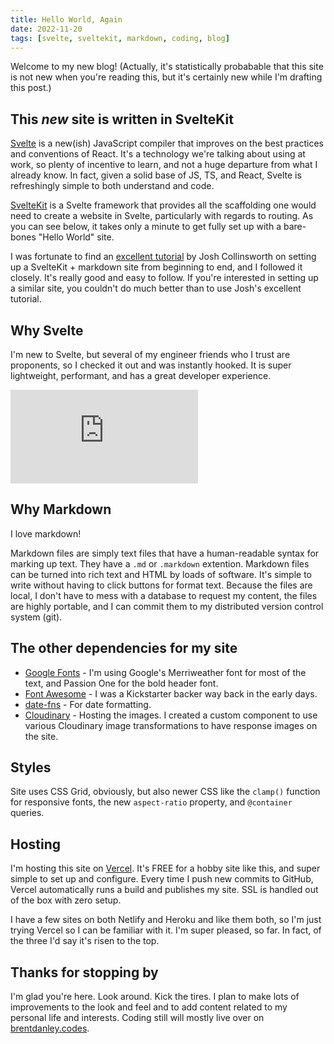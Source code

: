 ```yaml
---
title: Hello World, Again
date: 2022-11-20
tags: [svelte, sveltekit, markdown, coding, blog]
---
```


<script>
    import CloudinaryImage from '$lib/components/CloudinaryImage.svelte'
</script>

Welcome to my new blog! (Actually, it's statistically probabable that this site is not new when you're reading this, but it's certainly new while I'm drafting this post.)

## This _new_ site is written in SvelteKit

[Svelte](https://svelte.dev/) is a new(ish) JavaScript compiler that improves on the best practices and conventions of React. It's a technology we're talking about using at work, so plenty of incentive to learn, and not a huge departure from what I already know. In fact, given a solid base of JS, TS, and React, Svelte is refreshingly simple to both understand and code.

[SvelteKit](https://kit.svelte.dev/) is a Svelte framework that provides all the scaffolding one would need to create a website in Svelte, particularly with regards to routing. As you can see below, it takes only a minute to get fully set up with a bare-bones "Hello World" site.

<CloudinaryImage alt="cloudinary setup" image_name="sveltekit_cli" caption="Cloudinary setup in terminal" />

I was fortunate to find an [excellent tutorial](https://joshcollinsworth.com/blog/build-static-sveltekit-markdown-blog) by Josh Collinsworth on setting up a SvelteKit + markdown site from beginning to end, and I followed it closely. It's really good and easy to follow. If you're interested in setting up a similar site, you couldn't do much better than to use Josh's excellent tutorial.

## Why Svelte

I'm new to Svelte, but several of my engineer friends who I trust are proponents, so I checked it out and was instantly hooked. It is super lightweight, performant, and has a great developer experience.

<iframe class="youtube" src="https://www.youtube.com/embed/AdNJ3fydeao" title="YouTube video player" frameborder="0" allow="accelerometer; autoplay; clipboard-write; encrypted-media; gyroscope; picture-in-picture" allowfullscreen></iframe>

## Why Markdown

I love markdown!

Markdown files are simply text files that have a human-readable syntax for marking up text. They have a `.md` or `.markdown` extention. Markdown files can be turned into rich text and HTML by loads of software. It's simple to write without having to click buttons for format text. Because the files are local, I don't have to mess with a database to request my content, the files are highly portable, and I can commit them to my distributed version control system (git).

## The other dependencies for my site

- [Google Fonts](https://fonts.google.com/) - I'm using Google's Merriweather font for most of the text, and Passion One for the bold header font.
- [Font Awesome](https://fontawesome.com/) - I was a Kickstarter backer way back in the early days.
- [date-fns](https://date-fns.org/) - For date formatting.
- [Cloudinary](https://cloudinary.com/) - Hosting the images. I created a custom component to use various Cloudinary image transformations to have response images on the site.

## Styles

Site uses CSS Grid, obviously, but also newer CSS like the `clamp()` function for responsive fonts, the new `aspect-ratio` property, and `@container` queries.

## Hosting

I'm hosting this site on [Vercel](https://vercel.com/dashboard). It's FREE for a hobby site like this, and super simple to set up and configure. Every time I push new commits to GitHub, Vercel automatically runs a build and publishes my site. SSL is handled out of the box with zero setup.

I have a few sites on both Netlify and Heroku and like them both, so I'm just trying Vercel so I can be familiar with it. I'm super pleased, so far. In fact, of the three I'd say it's risen to the top.

## Thanks for stopping by

I'm glad you're here. Look around. Kick the tires. I plan to make lots of improvements to the look and feel and to add content related to my personal life and interests. Coding still will mostly live over on [brentdanley.codes](https://www.brentdanley.codes/).
